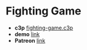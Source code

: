 # Fighting Game

* **c3p** [fighting-game.c3p](source/c3p/fighting-game.c3p)
* **demo** [link](demo)
* **Patreon** [link](https://patreon.com/el3um4s)
